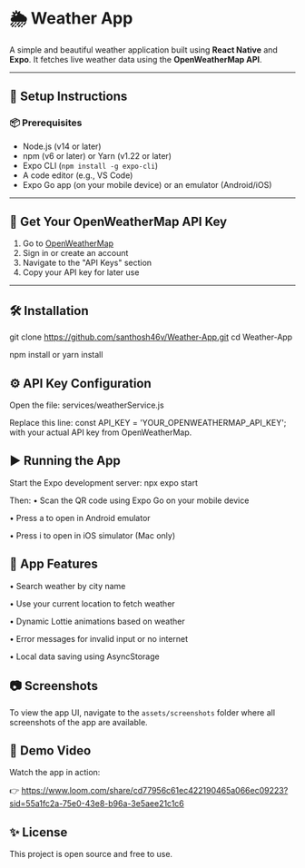 # 🌦️ Weather App

A simple and beautiful weather application built using **React Native** and **Expo**. It fetches live weather data using the **OpenWeatherMap API**.

---

## 🚀 Setup Instructions

### 📦 Prerequisites

- Node.js (v14 or later)
- npm (v6 or later) or Yarn (v1.22 or later)
- Expo CLI (`npm install -g expo-cli`)
- A code editor (e.g., VS Code)
- Expo Go app (on your mobile device) or an emulator (Android/iOS)

---

## 🔑 Get Your OpenWeatherMap API Key

1. Go to [OpenWeatherMap](https://openweathermap.org/)
2. Sign in or create an account
3. Navigate to the "API Keys" section
4. Copy your API key for later use

---

## 🛠 Installation

git clone https://github.com/santhosh46v/Weather-App.git
cd Weather-App

npm install
 or
yarn install

## ⚙️ API Key Configuration

Open the file:
services/weatherService.js

Replace this line:
const API_KEY = 'YOUR_OPENWEATHERMAP_API_KEY';
with your actual API key from OpenWeatherMap.

## ▶️ Running the App

Start the Expo development server:
npx expo start

Then:
• Scan the QR code using Expo Go on your mobile device

• Press a to open in Android emulator

• Press i to open in iOS simulator (Mac only)

## 🧪 App Features

• Search weather by city name

• Use your current location to fetch weather

• Dynamic Lottie animations based on weather

• Error messages for invalid input or no internet

• Local data saving using AsyncStorage

## 📷 Screenshots

To view the app UI, navigate to the `assets/screenshots` folder where all screenshots of the app are available.

## 🎥 Demo Video
Watch the app in action:

👉 https://www.loom.com/share/cd77956c61ec422190465a066ec09223?sid=55a1fc2a-75e0-43e8-b96a-3e5aee21c1c6

## ✨ License
This project is open source and free to use.
